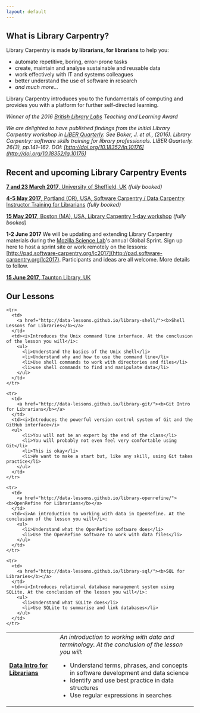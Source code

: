 ```yaml
---
layout: default
---
```


What is Library Carpentry?
--------------------------

Library Carpentry is made **by librarians, for librarians** to help
you:

- automate repetitive, boring, error-prone tasks
- create, maintain and analyse sustainable and reusable data
- work effectively with IT and systems colleagues
- better understand the use of software in research
- *and much more…*

Library Carpentry introduces you to the fundamentals of computing and provides you with a platform for further self-directed learning.

*Winner of the 2016 [British Library Labs](http://labs.bl.uk/British+Library+Labs+Awards) Teaching and Learning Award*

*We are delighted to have published findings from the initial Library Carpentry workshop in [LIBER Quarterly](http://doi.org/10.18352/lq.10176). See Baker, J. et al., (2016). Library Carpentry: software skills training for library professionals. LIBER Quarterly. 26(3), pp.141–162. DOI: [http://doi.org/10.18352/lq.10176](http://doi.org/10.18352/lq.10176)*

Recent and upcoming Library Carpentry Events
-----------

[**7 and 23 March 2017**, University of Sheffield, UK](http://www.sheffield.ac.uk/library/carpentry) *(fully booked)*

[**4-5 May 2017**, Portland (OR), USA, Software Carpentry / Data Carpentry Instructor Training for Librarians](https://datapub.cdlib.org/2016/12/08/announcing-instructor-training-for-librarians/) *(fully booked)*

[**15 May 2017**, Boston (MA), USA, Library Carpentry 1-day workshop](https://github.com/weaverbel/2017-05-11-lc-boston) *(fully booked)*

**1-2 June 2017** We will be updating and extending Library Carpentry materials during the [Mozilla Science Lab](https://science.mozilla.org/programs/events/global-sprint-2017)'s annual Global Sprint. Sign up here to host a sprint site or work remotely on the lessons: [http://pad.software-carpentry.org/lc2017](http://pad.software-carpentry.org/lc2017). Participants and ideas are all welcome. More details to follow.

[**15 June 2017**, Taunton Library, UK](https://www.eventbrite.co.uk/e/library-carpentry-south-west-tickets-32938061629)

Our Lessons
-----------

<table>
  <tbody>
    <tr>
      <td>
        <a href="https://data-lessons.github.io/library-data-intro/"><b>Data Intro for Librarians</b></a>
      </td>
      <td><i>An introduction to working with data and terminology. At the conclusion of the lesson you will</i>:
        <ul>
          <li>Understand terms, phrases, and concepts in software development and data science</li>
          <li>Identify and use best practice in data structures</li>
          <li>Use regular expressions in searches</li>
        </ul>
      </td>
    </tr>

    <tr>
      <td>
        <a href="http://data-lessons.github.io/library-shell/"><b>Shell Lessons for Libraries</b></a>
      </td>
      <td><i>Introduces the Unix command line interface. At the conclusion of the lesson you will</i>:
        <ul>
          <li>Understand the basics of the Unix shell</li>
          <li>Understand why and how to use the command line</li>
          <li>Use shell commands to work with directories and files</li>
          <li>use shell commands to find and manipulate data</li>
        </ul>
      </td>
    </tr>

    <tr>
      <td>
        <a href="http://data-lessons.github.io/library-git/"><b>Git Intro for Librarians</b></a>
      </td>
      <td><i>Introduces the powerful version control system of Git and the GitHub interface</i>
      <ul>
          <li>You will not be an expert by the end of the class</li>
          <li>You will probably not even feel very comfortable using Git</li>
          <li>This is okay</li>
          <li>We want to make a start but, like any skill, using Git takes practice</li>
        </ul>
      </td>
    </tr>

    <tr>
      <td>
        <a href="http://data-lessons.github.io/library-openrefine/"><b>OpenRefine for Librarians</b></a>
      </td>
      <td><i>An introduction to working with data in OpenRefine. At the conclusion of the lesson you will</i>:
        <ul>
          <li>Understand what the OpenRefine software does</li>
          <li>Use the OpenRefine software to work with data files</li>
        </ul>
      </td>
    </tr>

    <tr>
      <td>
        <a href="http://data-lessons.github.io/library-sql/"><b>SQL for Libraries</b></a>
      </td>
      <td><i>Introduces relational database management system using SQLite. At the conclusion of the lesson you will</i>:
        <ul>
          <li>Understand what SQLite does</li>
          <li>Use SQLite to summarise and link databases</li>
        </ul>
      </td>
    </tr>

  </tbody>
</table>

